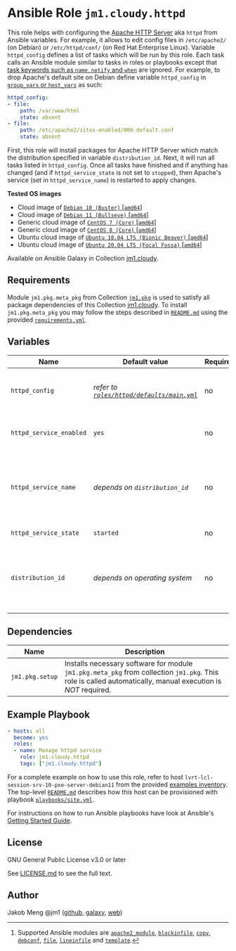 # Ansible Role `jm1.cloudy.httpd`

This role helps with configuring the [Apache HTTP Server][httpd] aka `httpd` from Ansible variables. For example, it
allows to edit config files in `/etc/apache2/` (on Debian) or `/etc/httpd/conf/` (on Red Hat Enterprise Linux). Variable
`httpd_config` defines a list of tasks which will be run by this role. Each task calls an Ansible module similar to
tasks in roles or playbooks except that [task keywords such as `name`, `notify` and `when`][playbooks-keywords] are
ignored. For example, to drop Apache's default site on Debian define variable `httpd_config` in [`group_vars` or
`host_vars`][ansible-inventory] as such:

```yml
httpd_config:
- file:
    path: /var/www/html
    state: absent
- file:
    path: /etc/apache2/sites-enabled/000-default.conf
    state: absent
```

First, this role will install packages for Apache HTTP Server which match the distribution specified in variable
`distribution_id`. Next, it will run all tasks listed in `httpd_config`. Once all tasks have finished and if anything
has changed (and if `httpd_service_state` is not set to `stopped`), then Apache's service (set in `httpd_service_name`)
is restarted to apply changes.

[ansible-inventory]: https://docs.ansible.com/ansible/latest/user_guide/intro_inventory.html
[httpd]: https://httpd.apache.org/
[playbooks-keywords]: https://docs.ansible.com/ansible/latest/reference_appendices/playbooks_keywords.html

**Tested OS images**
- Cloud image of [`Debian 10 (Buster)` \[`amd64`\]](https://cdimage.debian.org/cdimage/openstack/current/)
- Cloud image of [`Debian 11 (Bullseye)` \[`amd64`\]](https://cdimage.debian.org/images/cloud/bullseye/latest/)
- Generic cloud image of [`CentOS 7 (Core)` \[`amd64`\]](https://cloud.centos.org/centos/7/images/)
- Generic cloud image of [`CentOS 8 (Core)` \[`amd64`\]](https://cloud.centos.org/centos/8/x86_64/images/)
- Ubuntu cloud image of [`Ubuntu 18.04 LTS (Bionic Beaver)` \[`amd64`\]](https://cloud-images.ubuntu.com/bionic/current/)
- Ubuntu cloud image of [`Ubuntu 20.04 LTS (Focal Fossa)` \[`amd64`\]](https://cloud-images.ubuntu.com/focal/)

Available on Ansible Galaxy in Collection [jm1.cloudy](https://galaxy.ansible.com/jm1/cloudy).

## Requirements

Module `jm1.pkg.meta_pkg` from Collection [`jm1.pkg`][galaxy-jm1-pkg] is used to satisfy all package dependencies of
this Collection [jm1.cloudy][galaxy-jm1-cloudy]. To install `jm1.pkg.meta_pkg` you may follow the steps described in
[`README.md`][jm1-cloudy-readme] using the provided [`requirements.yml`][jm1-cloudy-requirements].

[galaxy-jm1-cloudy]: https://galaxy.ansible.com/jm1/cloudy
[galaxy-jm1-pkg]: https://galaxy.ansible.com/jm1/pkg
[jm1-cloudy-readme]: https://github.com/JM1/ansible-collection-jm1-cloudy/blob/master/README.md
[jm1-cloudy-requirements]: https://github.com/JM1/ansible-collection-jm1-cloudy/blob/master/requirements.yml

## Variables

| Name                     | Default value                  | Required | Description |
| ------------------------ | ------------------------------ | -------- | ----------- |
| `httpd_config`           | *refer to [`roles/httpd/defaults/main.yml`](defaults/main.yml)* | no | List of tasks to run [^supported-modules], e.g. to configure files in `/etc/apache2/` or `/etc/httpd/conf/` |
| `httpd_service_enabled`  | `yes`                          | no       | Whether the httpd service should start on boot |
| `httpd_service_name`     | *depends on `distribution_id`* | no       | Name of the httpd service, e.g. `apache2.service` on Debian and `httpd.service` on Red Hat Enterprise Linux |
| `httpd_service_state`    | `started`                      | no       | State of the httpd service |
| `distribution_id`        | *depends on operating system*  | no       | List which uniquely identifies a distribution release, e.g. `[ 'Debian', '10' ]` for `Debian 10 (Buster)` |

[^supported-modules]: Supported Ansible modules are [`apache2_module`][ansible-module-apache2-module], [`blockinfile`][
ansible-module-blockinfile], [`copy`][ansible-module-copy], [`debconf`][ansible-module-debconf], [`file`][
ansible-module-file], [`lineinfile`][ansible-module-lineinfile] and [`template`][ansible-module-template].

[ansible-module-apache2-module]: https://docs.ansible.com/ansible/latest/collections/community/general/apache2_module_module.html
[ansible-module-blockinfile]: https://docs.ansible.com/ansible/latest/collections/ansible/builtin/blockinfile_module.html
[ansible-module-copy]: https://docs.ansible.com/ansible/latest/collections/ansible/builtin/copy_module.html
[ansible-module-debconf]: https://docs.ansible.com/ansible/latest/collections/ansible/builtin/debconf_module.html
[ansible-module-file]: https://docs.ansible.com/ansible/latest/collections/ansible/builtin/file_module.html
[ansible-module-lineinfile]: https://docs.ansible.com/ansible/latest/collections/ansible/builtin/lineinfile_module.html
[ansible-module-template]: https://docs.ansible.com/ansible/latest/collections/ansible/builtin/template_module.html

## Dependencies

| Name               | Description                                                                                                                                                 |
| ------------------ | ----------------------------------------------------------------------------------------------------------------------------------------------------------- |
| `jm1.pkg.setup`    | Installs necessary software for module `jm1.pkg.meta_pkg` from collection `jm1.pkg`. This role is called automatically, manual execution is *NOT* required. |

## Example Playbook

```yml
- hosts: all
  become: yes
  roles:
  - name: Manage httpd service
    role: jm1.cloudy.httpd
    tags: ["jm1.cloudy.httpd"]
```

For a complete example on how to use this role, refer to host `lvrt-lcl-session-srv-10-pxe-server-debian11` from the
provided [examples inventory][inventory-example]. The top-level [`README.md`][jm1-cloudy-readme] describes how this host
can be provisioned with playbook [`playbooks/site.yml`][playbook-site-yml].

[inventory-example]: https://github.com/JM1/ansible-collection-jm1-cloudy/blob/master/inventory/
[playbook-site-yml]: https://github.com/JM1/ansible-collection-jm1-cloudy/blob/master/playbooks/site.yml

For instructions on how to run Ansible playbooks have look at Ansible's
[Getting Started Guide](https://docs.ansible.com/ansible/latest/network/getting_started/first_playbook.html).

## License

GNU General Public License v3.0 or later

See [LICENSE.md](../../LICENSE.md) to see the full text.

## Author

Jakob Meng
@jm1 ([github](https://github.com/jm1), [galaxy](https://galaxy.ansible.com/jm1), [web](http://www.jakobmeng.de))
